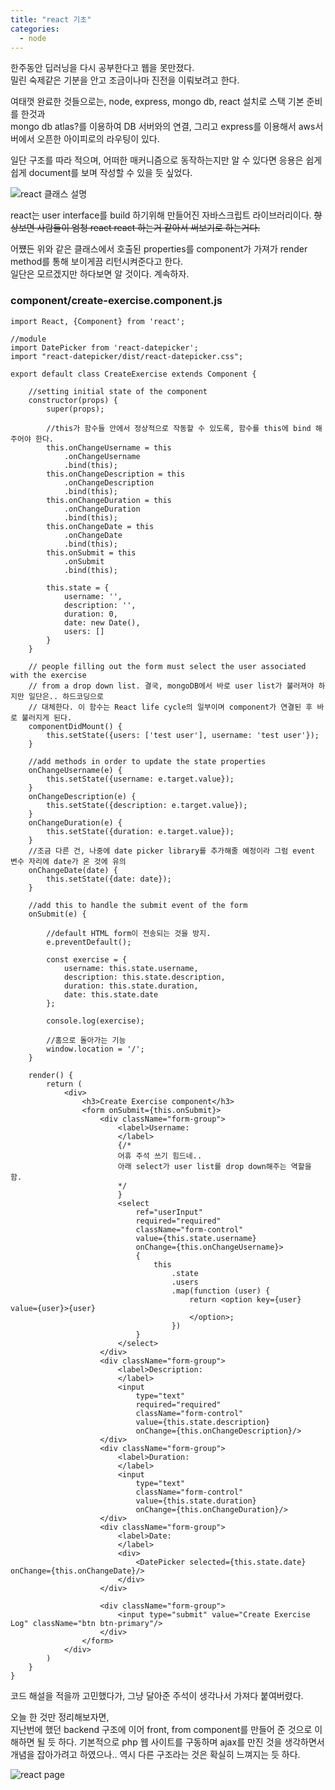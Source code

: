 ```yaml
---
title: "react 기초"
categories:
  - node
---
```


한주동안 딥러닝을 다시 공부한다고 웹을 못만졌다.<br>
밀린 숙제같은 기분을 안고 조금이나마 진전을 이뤄보려고 한다.

여태껏 완료한 것들으로는,
node, express, mongo db, react 설치로 스택 기본 준비를 한것과<br>
mongo db atlas?를 이용하여 DB 서버와의 연결,
그리고 express를 이용해서 aws서버에서 오픈한 아이피로의 라우팅이 있다.

일단 구조를 따라 적으며, 어떠한 매커니즘으로 동작하는지만 알 수 있다면
응용은 쉽게 쉽게 document를 보며 작성할 수 있을 듯 싶었다.

![react 클래스 설명](/assets/imgs/2021-01-17-reactcomponent.PNG)

react는 user interface를 build 하기위해 만들어진 자바스크립트 라이브러리이다.
~~항상보면 사람들이 엄청 react react 하는거 같아서 써보기로 하는거다.~~

어쩄든 위와 같은 클래스에서 호출된 properties를 component가 가져가 render method를 통해 보이게끔 리턴시켜준다고 한다.<br>
일단은 모르겠지만 하다보면 알 것이다. 계속하자.

### component/create-exercise.component.js

```
import React, {Component} from 'react';

//module
import DatePicker from 'react-datepicker';
import "react-datepicker/dist/react-datepicker.css";

export default class CreateExercise extends Component {

    //setting initial state of the component
    constructor(props) {
        super(props);

        //this가 함수들 안에서 정상적으로 작동할 수 있도록, 함수를 this에 bind 해주어야 한다.
        this.onChangeUsername = this
            .onChangeUsername
            .bind(this);
        this.onChangeDescription = this
            .onChangeDescription
            .bind(this);
        this.onChangeDuration = this
            .onChangeDuration
            .bind(this);
        this.onChangeDate = this
            .onChangeDate
            .bind(this);
        this.onSubmit = this
            .onSubmit
            .bind(this);

        this.state = {
            username: '',
            description: '',
            duration: 0,
            date: new Date(),
            users: []
        }
    }

    // people filling out the form must select the user associated with the exercise
    // from a drop down list. 결국, mongoDB에서 바로 user list가 불러져야 하지만 일단은.. 하드코딩으로
    // 대체한다. 이 함수는 React life cycle의 일부이며 component가 연결된 후 바로 불러지게 된다.
    componentDidMount() {
        this.setState({users: ['test user'], username: 'test user'});
    }

    //add methods in order to update the state properties
    onChangeUsername(e) {
        this.setState({username: e.target.value});
    }
    onChangeDescription(e) {
        this.setState({description: e.target.value});
    }
    onChangeDuration(e) {
        this.setState({duration: e.target.value});
    }
    //조금 다른 건, 나중에 date picker library를 추가해줄 예정이라 그럼 event 변수 자리에 date가 온 것에 유의
    onChangeDate(date) {
        this.setState({date: date});
    }

    //add this to handle the submit event of the form
    onSubmit(e) {

        //default HTML form이 전송되는 것을 방지.
        e.preventDefault();

        const exercise = {
            username: this.state.username,
            description: this.state.description,
            duration: this.state.duration,
            date: this.state.date
        };

        console.log(exercise);

        //홈으로 돌아가는 기능
        window.location = '/';
    }

    render() {
        return (
            <div>
                <h3>Create Exercise component</h3>
                <form onSubmit={this.onSubmit}>
                    <div className="form-group">
                        <label>Username:
                        </label>
                        {/*
						어휴 주석 쓰기 힘드네..
						아래 select가 user list를 drop down해주는 역할을 함.
						*/
                        }
                        <select
                            ref="userInput"
                            required="required"
                            className="form-control"
                            value={this.state.username}
                            onChange={this.onChangeUsername}>
                            {
                                this
                                    .state
                                    .users
                                    .map(function (user) {
                                        return <option key={user} value={user}>{user}
                                        </option>;
                                    })
                            }
                        </select>
                    </div>
                    <div className="form-group">
                        <label>Description:
                        </label>
                        <input
                            type="text"
                            required="required"
                            className="form-control"
                            value={this.state.description}
                            onChange={this.onChangeDescription}/>
                    </div>
                    <div className="form-group">
                        <label>Duration:
                        </label>
                        <input
                            type="text"
                            className="form-control"
                            value={this.state.duration}
                            onChange={this.onChangeDuration}/>
                    </div>
                    <div className="form-group">
                        <label>Date:
                        </label>
                        <div>
                            <DatePicker selected={this.state.date} onChange={this.onChangeDate}/>
                        </div>
                    </div>

                    <div className="form-group">
                        <input type="submit" value="Create Exercise Log" className="btn btn-primary"/>
                    </div>
                </form>
            </div>
        )
    }
}
```

코드 해설을 적을까 고민했다가, 그냥 달아준 주석이 생각나서 가져다 붙여버렸다.

오늘 한 것만 정리해보자면, <br>
지난번에 했던 backend 구조에 이어 front, from component를 만들어 준 것으로 이해하면 될 듯 하다.
기본적으로 php 웹 사이트를 구동하며 ajax를 만진 것을 생각하면서 개념을 잡아가려고 하였으나..
역시 다른 구조라는 것은 확실히 느껴지는 듯 하다.

![react page](/assets/imgs/2021-01-17-reacthome.PNG)